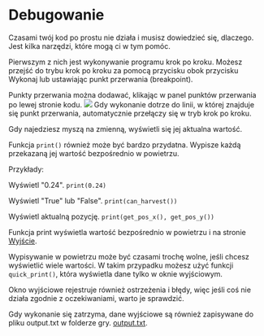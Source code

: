 # Debugowanie
Czasami twój kod po prostu nie działa i musisz dowiedzieć się, dlaczego. Jest kilka narzędzi, które mogą ci w tym pomóc.

Pierwszym z nich jest wykonywanie programu krok po kroku. 
Możesz przejść do trybu krok po kroku za pomocą przycisku obok przycisku Wykonaj lub ustawiając punkt przerwania (breakpoint).

Punkty przerwania można dodawać, klikając w panel punktów przerwania po lewej stronie kodu.
![](Breakpoints227)
Gdy wykonanie dotrze do linii, w której znajduje się punkt przerwania, automatycznie przełączy się w tryb krok po kroku.

Gdy najedziesz myszą na zmienną, wyświetli się jej aktualna wartość.

Funkcja `print()` również może być bardzo przydatna. Wypisze każdą przekazaną jej wartość bezpośrednio w powietrzu.

Przykłady:

Wyświetl "0.24".
`print(0.24)`

Wyświetl "True" lub "False".
`print(can_harvest())`

Wyświetl aktualną pozycję.
`print(get_pos_x(), get_pos_y())`

Funkcja print wyświetla wartość bezpośrednio w powietrzu i na stronie [Wyjście](docs/output.md).

Wypisywanie w powietrzu może być czasami trochę wolne, jeśli chcesz wyświetlić wiele wartości.
W takim przypadku możesz użyć funkcji `quick_print()`, która wyświetla dane tylko w oknie wyjściowym.

Okno wyjściowe rejestruje również ostrzeżenia i błędy, więc jeśli coś nie działa zgodnie z oczekiwaniami, warto je sprawdzić.

Gdy wykonanie się zatrzyma, dane wyjściowe są również zapisywane do pliku output.txt w folderze gry. [output.txt](persistent_data_path/output.txt).
